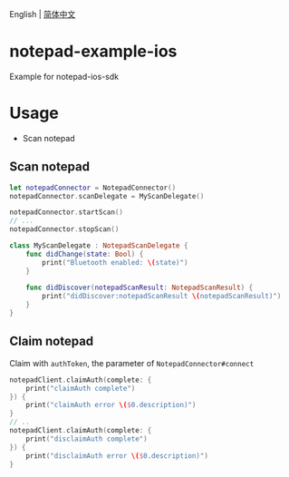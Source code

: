 English | [简体中文](./README-CN.md)

# notepad-example-ios
Example for notepad-ios-sdk

# Usage
- Scan notepad

## Scan notepad

```swift
let notepadConnector = NotepadConnector()
notepadConnector.scanDelegate = MyScanDelegate()

notepadConnector.startScan()
// ...
notepadConnector.stopScan()
```

```swift
class MyScanDelegate : NotepadScanDelegate {
    func didChange(state: Bool) {
        print("Bluetooth enabled: \(state)")
    }
    
    func didDiscover(notepadScanResult: NotepadScanResult) {
        print("didDiscover:notepadScanResult \(notepadScanResult)")
    }
}
```

## Claim notepad

Claim with `authToken`, the parameter of `NotepadConnector#connect`

```swift
notepadClient.claimAuth(complete: {
    print("claimAuth complete")
}) {
    print("claimAuth error \($0.description)")
}
// ..
notepadClient.claimAuth(complete: {
    print("disclaimAuth complete")
}) {
    print("disclaimAuth error \($0.description)")
}
```